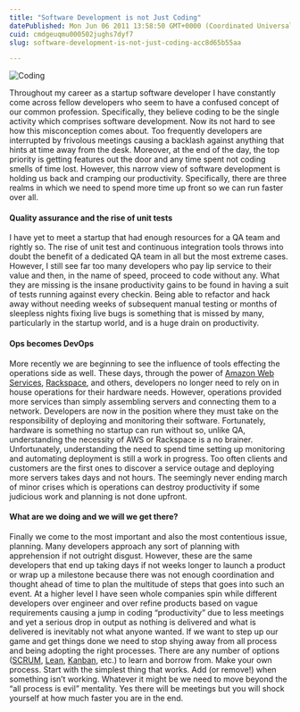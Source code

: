 ```yaml
---
title: "Software Development is not Just Coding"
datePublished: Mon Jun 06 2011 13:58:50 GMT+0000 (Coordinated Universal Time)
cuid: cmdgeuqmu000502jughs7dyf7
slug: software-development-is-not-just-coding-acc8d65b55aa

---
```


![Coding](https://cdn.hashnode.com/res/hashnode/image/upload/v1753302186736/e3f466f6-0795-41c4-b348-6e3e3227512f.jpeg)

Throughout my career as a startup software developer I have constantly come across fellow developers who seem to have a confused concept of our common profession. Specifically, they believe coding to be the single activity which comprises software development. Now its not hard to see how this misconception comes about. Too frequently developers are interrupted by frivolous meetings causing a backlash against anything that hints at time away from the desk. Moreover, at the end of the day, the top priority is getting features out the door and any time spent not coding smells of time lost. However, this narrow view of software development is holding us back and cramping our productivity. Specifically, there are three realms in which we need to spend more time up front so we can run faster over all.

#### Quality assurance and the rise of unit tests

I have yet to meet a startup that had enough resources for a QA team and rightly so. The rise of unit test and continuous integration tools throws into doubt the benefit of a dedicated QA team in all but the most extreme cases. However, I still see far too many developers who pay lip service to their value and then, in the name of speed, proceed to code without any. What they are missing is the insane productivity gains to be found in having a suit of tests running against every checkin. Being able to refactor and hack away without needing weeks of subsequent manual testing or months of sleepless nights fixing live bugs is something that is missed by many, particularly in the startup world, and is a huge drain on productivity.

#### Ops becomes DevOps

More recently we are beginning to see the influence of tools effecting the operations side as well. These days, through the power of [Amazon Web Services](http://aws.amazon.com/), [Rackspace](http://www.rackspace.com/index.php), and others, developers no longer need to rely on in house operations for their hardware needs. However, operations provided more services than simply assembling servers and connecting them to a network. Developers are now in the position where they must take on the responsibility of deploying and monitoring their software. Fortunately, hardware is something no startup can run without so, unlike QA, understanding the necessity of AWS or Rackspace is a no brainer. Unfortunately, understanding the need to spend time setting up monitoring and automating deployment is still a work in progress. Too often clients and customers are the first ones to discover a service outage and deploying more servers takes days and not hours. The seemingly never ending march of minor crises which is operations can destroy productivity if some judicious work and planning is not done upfront.

#### What are we doing and we will we get there?

Finally we come to the most important and also the most contentious issue, planning. Many developers approach any sort of planning with apprehension if not outright disgust. However, these are the same developers that end up taking days if not weeks longer to launch a product or wrap up a milestone because there was not enough coordination and thought ahead of time to plan the multitude of steps that goes into such an event. At a higher level I have seen whole companies spin while different developers over engineer and over refine products based on vague requirements causing a jump in coding “productivity” due to less meetings and yet a serious drop in output as nothing is delivered and what is delivered is inevitably not what anyone wanted. If we want to step up our game and get things done we need to stop shying away from all process and being adopting the right processes. There are any number of options ([SCRUM](http://en.wikipedia.org/wiki/Scrum_%28development%29), [Lean](http://en.wikipedia.org/wiki/Lean_Startup), [Kanban](http://en.wikipedia.org/wiki/Kanban), etc.) to learn and borrow from. Make your own process. Start with the simplest thing that works. Add (or remove!) when something isn’t working. Whatever it might be we need to move beyond the “all process is evil” mentality. Yes there will be meetings but you will shock yourself at how much faster you are in the end.